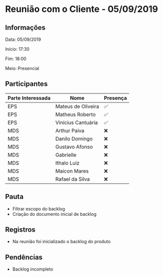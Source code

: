 # Reunião com o Cliente - 05/09/2019

## Informações

Data: 05/09/2019

Início: 17:30

Fim: 18:00

Meio: Presencial

## Participantes

|Parte Interessada|Nome|Presença|
|-----------------|----|--------|
|EPS|Mateus de Oliveira| :white_check_mark:|
|EPS|Matheus Roberto| :white_check_mark:|
|EPS|Vinícius Cantuária| :white_check_mark:|
|MDS|Arthur Paiva| :x:|
|MDS|Danilo Domingo| :x:|
|MDS|Gustavo Afonso| :x:|
|MDS|Gabrielle| :x:|
|MDS|Ithalo Luiz| :x:|
|MDS|Maicon Mares| :x:|
|MDS|Rafael da Silva| :x:|


## Pauta

* Filtrar escopo do backlog
* Criação do documento inicial de backlog

## Registros

* Na reunião foi inicializado o backlog do produto

## Pendências

* Backlog incompleto
